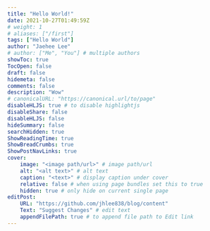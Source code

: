 ```yaml
---
title: "Hello World!"
date: 2021-10-27T01:49:59Z
# weight: 1
# aliases: ["/first"]
tags: ["Hello World"]
author: "Jaehee Lee"
# author: ["Me", "You"] # multiple authors
showToc: true
TocOpen: false
draft: false
hidemeta: false
comments: false
description: "Wow"
# canonicalURL: "https://canonical.url/to/page"
disableHLJS: true # to disable highlightjs
disableShare: false
disableHLJS: false
hideSummary: false
searchHidden: true
ShowReadingTime: true
ShowBreadCrumbs: true
ShowPostNavLinks: true
cover:
    image: "<image path/url>" # image path/url
    alt: "<alt text>" # alt text
    caption: "<text>" # display caption under cover
    relative: false # when using page bundles set this to true
    hidden: true # only hide on current single page
editPost:
    URL: "https://github.com/jhlee838/blog/content"
    Text: "Suggest Changes" # edit text
    appendFilePath: true # to append file path to Edit link
---
```

